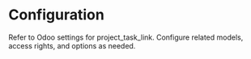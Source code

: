# Configuration

Refer to Odoo settings for project_task_link. Configure related models, access rights, and options as needed.
